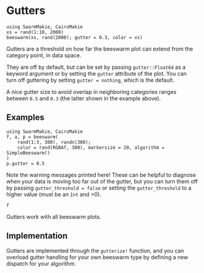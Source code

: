 # Gutters

```@example gutters
using SwarmMakie, CairoMakie
xs = rand(1:10, 2000)
beeswarm(xs, rand(2000); gutter = 0.3, color = xs)
```

Gutters are a threshold on how far the beeswarm plot can extend from the category point, in data space.

They are off by default, but can be set by passing `gutter::Float64` as a keyword argument or by setting the `gutter` attribute of the plot.  You can turn off guttering by setting `gutter = nothing`, which is the default.

A nice gutter size to avoid overlap in neighboring categories ranges between `0.5` and `0.3` (the latter shown in the example above).

## Examples

```@example gutters
using SwarmMakie, CairoMakie
f, a, p = beeswarm(
    rand(1:3, 300), randn(300); 
    color = rand(RGBAf, 300), markersize = 20, algorithm = SimpleBeeswarm()
)
p.gutter = 0.5
```
Note the warning messages printed here!  These can be helpful to diagnose when your data is moving too far out of the gutter, but you can turn them off by passing `gutter_threshold = false` or setting the `gutter_threshold` to a higher value (must be an `Int` and >0).
```@example gutters
f
```

Gutters work with all beeswarm plots.

## Implementation

Gutters are implemented through the `gutterize!` function, and you can overload gutter handling for your own beeswarm type by defining a new dispatch for your algorithm.